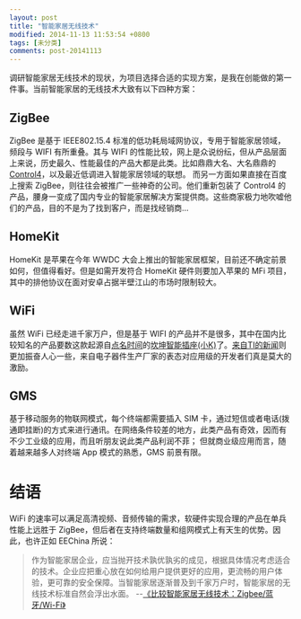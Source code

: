 ```yaml
---
layout: post
title: "智能家居无线技术"
modified: 2014-11-13 11:53:54 +0800
tags: [未分类]
comments: post-20141113
---
```


调研智能家居无线技术的现状，为项目选择合适的实现方案，是我在创能做的第一件事。当前智能家居的无线技术大致有以下四种方案：

## ZigBee

ZigBee 是基于 IEEE802.15.4 标准的低功耗局域网协议，专用于智能家居领域，频段与 WIFI 有所重叠。其与 WIFI 的性能比较，网上是众说纷纭，但从产品层面上来说，历史最久、性能最佳的产品大都是此类。比如鼎鼎大名、大名鼎鼎的[Control4](http://www.control4.com/)，以及最近低调进入智能家居领域的联想。
而另一方面如果直接在百度上搜索 ZigBee，则往往会被推广一些神奇的公司。他们重新包装了 Control4 的产品，腰身一变成了国内专业的智能家居解决方案提供商。这些商家极力地吹嘘他们的产品，目的不是为了找到客户，而是找经销商…

## HomeKit

HomeKit 是苹果在今年 WWDC 大会上推出的智能家居框架，目前还不确定前景如何，但值得看好。但是如需开发符合 HomeKit 硬件则要加入苹果的 MFi 项目，其中的排他协议在面对安卓占据半壁江山的市场时限制较大。

## WiFi

虽然 WiFi 已经走进千家万户，但是基于 WIFI 的产品并不是很多，其中在国内比较知名的产品要数这款起源自[点名时间](http://www.demohour.com/projects/337763/)的[坎坤智能插座(小K)](http://www.kankunit.com/)了。[来自TI的新闻](http://www.eechina.com/thread-130168-1-1.html)则更加振奋人心一些，来自电子器件生产厂家的表态对应用级的开发者们真是莫大的激励。

## GMS

基于移动服务的物联网模式，每个终端都需要插入 SIM 卡，通过短信或者电话(拨通即挂断)的方式来进行通讯。在网络条件较差的地方，此类产品有奇效，因而有不少工业级的应用，而且听朋友说此类产品利润不菲； 但就商业级应用而言，随着越来越多人对终端 App 模式的熟悉，GMS 前景有限。

# 结语

WiFi 的速率可以满足高清视频、音频传输的需求，软硬件实现合理的产品在单兵性能上远胜于 ZigBee，但后者在支持终端数量和组网模式上有天生的优势。因此，也许正如 EEChina 所说：

> 作为智能家居企业，应当抛开技术孰优孰劣的成见，根据具体情况考虑适合的技术。企业应把重心放在如何给用户提供更好的应用，更流畅的用户体验，更可靠的安全保障。当智能家居逐渐普及到千家万户时，智能家居的无线技术标准自然会浮出水面。
> --[《比较智能家居无线技术：Zigbee/蓝牙/Wi-Fi》](http://www.eechina.com/thread-130439-1-1.html)

